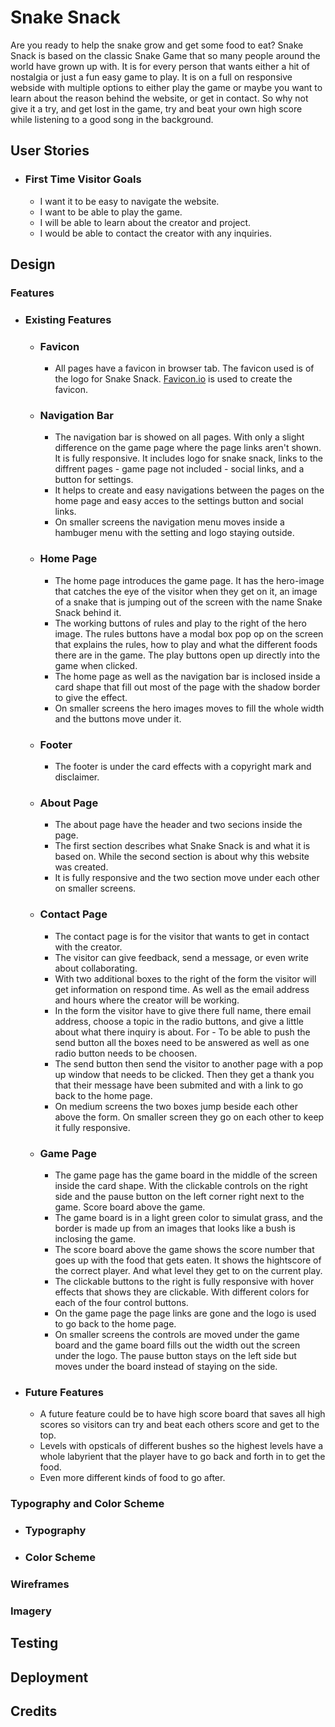 # Snake Snack

Are you ready to help the snake grow and get some food to eat? 
Snake Snack is based on the classic Snake Game that so many people around the world have grown up with.
It is for every person that wants either a hit of nostalgia or just a fun easy game to play. It is on a full on responsive webside with multiple options to either play the game or maybe you want to learn about the reason behind the website, or get in contact. So why not give it a try, and get lost in the game, try and beat your own high score while listening to a good song in the background.

## __User Stories__

  - ### First Time Visitor Goals

    - I want it to be easy to navigate the website.
    - I want to be able to play the game.
    - I will be able to learn about the creator and project.
    - I would be able to contact the creator with any inquiries.
    
## __Design__

### __Features__

- ### Existing Features

  - ### Favicon
    - All pages have a favicon in browser tab. The favicon used is of the logo for Snake Snack. [Favicon.io](https://favicon.io/) is used to create the favicon.

  - ### Navigation Bar
    - The navigation bar is showed on all pages. With only a slight difference on the game page where the page links aren't shown. It is fully responsive. It includes logo for snake snack, links to the diffrent pages - game page not included - social links, and a button for settings. 
    - It helps to create and easy navigations between the pages on the home page and easy acces to the settings button and social links.
    - On smaller screens the navigation menu moves inside a hambuger menu with the setting and logo staying outside.

  - ### Home Page
    - The home page introduces the game page. It has the hero-image that catches the eye of the visitor when they get on it, an image of a snake that is jumping out of the screen with the name Snake Snack behind it. 
    - The working buttons of rules and play to the right of the hero image. The rules buttons have a modal box pop op on the screen that explains the rules, how to play and what the different foods there are in the game. The play buttons open up directly into the game when clicked. 
    - The home page as well as the navigation bar is inclosed inside a card shape that fill out most of the page with the shadow border to give the effect.
    - On smaller screens the hero images moves to fill the whole width and the buttons move under it.

  - ### Footer
    - The footer is under the card effects with a copyright mark and disclaimer.
    
  - ### About Page
    - The about page have the header and two secions inside the page.
    - The first section describes what Snake Snack is and what it is based on. While the second section is about why this website was created.
    - It is fully responsive and the two section move under each other on smaller screens. 

  - ### Contact Page
    - The contact page is for the visitor that wants to get in contact with the creator.
    - The visitor can give feedback, send a message, or even write about collaborating. 
    - With two additional boxes to the right of the form the visitor will get information on respond time. As well as the email address and hours where the creator will be working.
    - In the form the visitor have to give there full name, there email address, choose a topic in the radio buttons, and give a little about what there inquiry is about. For  - To be able to push the send button all the boxes need to be answered as well as one radio button needs to be choosen. 
    - The send button then send the visitor to another page with a pop up window that needs to be clicked. Then they get a thank you that their message have been submited and with a link to go back to the home page.
    - On medium screens the two boxes jump beside each other above the form. On smaller screen they go on each other to keep it fully responsive.

  - ### Game Page
    - The game page has the game board in the middle of the screen inside the card shape. With the clickable controls on the right side and the pause button on the left corner right next to the game. Score board above the game.
    - The game board is in a light green color to simulat grass, and the border is made up from an images that looks like a bush is inclosing the game. 
    - The score board above the game shows the score number that goes up with the food that gets eaten. It shows the hightscore of the correct player. And what level they get to on the current play.
    - The clickable buttons to the right is fully responsive with hover effects that shows they are clickable. With different colors for each of the four control buttons.
    - On the game page the page links are gone and the logo is used to go back to the home page. 
    - On smaller screens the controls are moved under the game board and the game board fills out the width out the screen under the logo. The pause button stays on the left side but moves under the board instead of staying on the side. 

- ### Future Features
  - A future feature could be to have high score board that saves all high scores so visitors can try and beat each others score and get to the top.
  - Levels with opsticals of different bushes so the highest levels have a whole labyrient that the player have to go back and forth in to get the food.
  - Even more different kinds of food to go after.  

### __Typography and Color Scheme__

- ### Typography

- ### Color Scheme

### __Wireframes__

### __Imagery__

## __Testing__

## __Deployment__

## __Credits__
